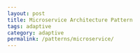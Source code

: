 ```yaml
---
layout: post
title: Microservice Architecture Pattern
tags: adaptive
category: adaptive
permalink: /patterns/microservice/
---
```

